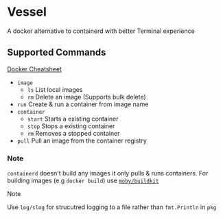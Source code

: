 # Vessel
A docker alternative to containerd with better Terminal experience

## Supported Commands
[Docker Cheatsheet](https://docs.docker.com/get-started/docker_cheatsheet.pdf)

- `image`
    - `ls` List local images
    - `rm` Delete an image (Supports bulk delete)
- `run` Create & run a container from image name
- `container`
    - `start` Starts a existing container
    - `stop` Stops a existing container
    - `rm` Removes a stopped container
- `pull` Pull an image from the container registry

### Note
`containerd` doesn't build any images it only pulls & runs containers. 
For building images (e.g `docker build`) use [`moby/buildkit`](https://pkg.go.dev/github.com/moby/buildkit/client)

> [!NOTE]
> Use `log/slog` for strucutred logging to a file rather than `fmt.Println` in `pkg` 
